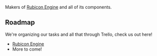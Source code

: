Makers of [Rubicon Engine](https://github.com/RubiconTeam/Rubicon) and all of its components.

## Roadmap
We're organizing our tasks and all that through Trello, check us out here!
- [Rubicon Engine](https://trello.com/b/s1utaWER/⨂-rubicon-engine)
- More to come!
